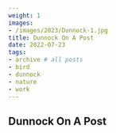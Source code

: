 ```yaml
---
weight: 1
images:
- /images/2023/Dunnock-1.jpg
title: Dunnock On A Post
date: 2022-07-23
tags:
- archive # all posts
- bird
- dunnock
- nature
- work
---
```


## Dunnock On A Post

